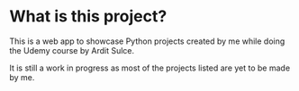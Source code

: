 # What is this project?
This is a web app to showcase Python projects created by me while doing the Udemy course by Ardit Sulce.

It is still a work in progress as most of the projects listed are yet to be made by me.